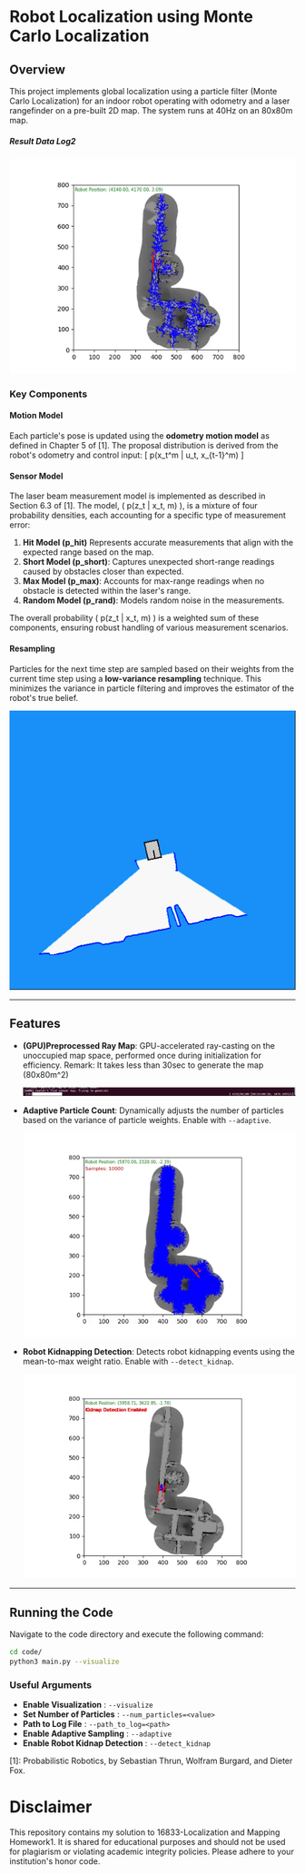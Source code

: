 # Robot Localization using Monte Carlo Localization

## Overview

This project implements global localization using a particle filter (Monte Carlo Localization) for an indoor robot operating with odometry and a laser rangefinder on a pre-built 2D map. The system runs at 40Hz on an 80x80m map.

##### Result Data Log2

![Data Log2](submission/data_log2.gif "Data Log2")

### Key Components

#### Motion Model

Each particle's pose is updated using the **odometry motion model** as defined in Chapter 5 of [1]. The proposal distribution is derived from the robot's odometry and control input:
\[ p(x_t^m | u_t, x_{t-1}^m) \]

#### Sensor Model

The laser beam measurement model is implemented as described in Section 6.3 of [1]. The model, \( p(z_t | x_t, m) \), is a mixture of four probability densities, each accounting for a specific type of measurement error:

1. **Hit Model (p_hit)** Represents accurate measurements that align with the expected range based on the map.
2. **Short Model (p_short)**: Captures unexpected short-range readings caused by obstacles closer than expected.
3. **Max Model (p_max)**: Accounts for max-range readings when no obstacle is detected within the laser's range.
4. **Random Model (p_rand)**: Models random noise in the measurements.

The overall probability \( p(z_t | x_t, m) \) is a weighted sum of these components, ensuring robust handling of various measurement scenarios.

#### Resampling

Particles for the next time step are sampled based on their weights from the current time step using a **low-variance resampling** technique. This minimizes the variance in particle filtering and improves the estimator of the robot's true belief.

![img](assets/robotmovie1.gif)

---

## Features

- **(GPU)Preprocessed Ray Map**: GPU-accelerated ray-casting on the unoccupied map space, performed once during initialization for efficiency.
  Remark: It takes less than 30sec to generate the map (80x80m^2)

  ![img](submission/ray_map.gif)
- **Adaptive Particle Count**: Dynamically adjusts the number of particles based on the variance of particle weights. Enable with `--adaptive`.

  ![img](submission/resampling.gif)
- **Robot Kidnapping Detection**: Detects robot kidnapping events using the mean-to-max weight ratio. Enable with `--detect_kidnap`.

  ![img](submission/robot_kidnap.gif)

---

## Running the Code

Navigate to the code directory and execute the following command:

```bash
cd code/
python3 main.py --visualize
```

### Useful Arguments

* **Enable Visualization** : `--visualize`
* **Set Number of Particles** : `--num_particles=<value>`
* **Path to Log File** : `--path_to_log=<path>`
* **Enable Adaptive Sampling** : `--adaptive`
* **Enable Robot Kidnap Detection** : `--detect_kidnap`

[1]: Probabilistic Robotics, by Sebastian Thrun, Wolfram Burgard, and Dieter Fox.

# Disclaimer

This repository contains my solution to 16833-Localization and Mapping Homework1. It is shared for educational purposes and should not be used for plagiarism or violating academic integrity policies. Please adhere to your institution's honor code.
